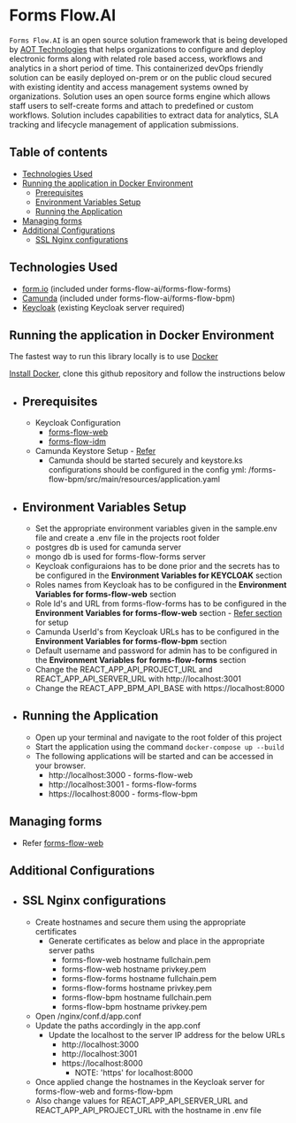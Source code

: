 # Forms Flow.AI
`Forms Flow.AI` is an open source solution framework that is being developed by [AOT Technologies](https://www.aot-technologies.com/) that helps organizations to configure and deploy electronic forms along with related role based access, workflows and analytics in a short period of time.  This containerized devOps friendly solution can be easily deployed on-prem or on the public cloud secured with existing identity and access management systems owned by organizations. Solution uses an open source forms engine which allows staff users to self-create forms and attach to predefined or custom workflows. Solution includes capabilities to extract data for analytics, SLA tracking and lifecycle management of application submissions.   

## Table of contents
* [Technologies Used](#technologies-used)
* [Running the application in Docker Environment](#running-the-application-in-docker-environment)
    * [Prerequisites](#prerequisites)
    * [Environment Variables Setup](#environment-variables-setup)
    * [Running the Application](#running-the-application)
* [Managing forms](#managing-forms)
* [Additional Configurations](#additional-configurations)
    * [SSL Nginx configurations](#ssl-nginx-configurations)

Technologies Used
------------------
- [form.io](https://www.form.io/opensource) (included under forms-flow-ai/forms-flow-forms)
- [Camunda](https://camunda.com/) (included under forms-flow-ai/forms-flow-bpm)
- [Keycloak](https://www.keycloak.org/) (existing Keycloak server required)

Running the application in Docker Environment
---------------------------------------------
The fastest way to run this library locally is to use [Docker](https://docker.com)

 [Install Docker](https://docs.docker.com/v17.12/install/), clone this github repository and follow the instructions below
 
   - Prerequisites
     -------------
      - Keycloak Configuration
         - [forms-flow-web](https://github.com/AOT-Technologies/forms-flow-ai/tree/master/forms-flow-web#keycloak-configuration)
         - [forms-flow-idm](https://github.com/AOT-Technologies/forms-flow-ai/tree/master/forms-flow-idm#keycloak-configuration)
      - Camunda Keystore Setup - [Refer](https://github.com/AOT-Technologies/forms-flow-ai/tree/master/forms-flow-bpm#http-https-setup)
         - Camunda should be started securely and keystore.ks configurations should be configured in the config yml: /forms-flow-bpm/src/main/resources/application.yaml

   - Environment Variables Setup
     ---------------------------
     - Set the appropriate environment variables given in the sample.env file and create a .env file in the projects root folder 
      - postgres db is used for camunda server
      - mongo db is used for forms-flow-forms server
      - Keycloak configuraions has to be done prior and the secrets has to be configured in the **Environment Variables for KEYCLOAK** section
      - Roles names from Keycloak has to be configured in the **Environment Variables for forms-flow-web** section
      - Role Id's and URL from forms-flow-forms has to be configured in the **Environment Variables for forms-flow-web** section - [Refer section](https://github.com/AOT-Technologies/forms-flow-ai/tree/master/forms-flow-web#environment-configuration) for setup
      - Camunda UserId's from Keycloak URLs has to be configured in the **Environment Variables for forms-flow-bpm** section
      - Default username and password for admin has to be configured in the **Environment Variables for forms-flow-forms** section
      - Change the REACT_APP_API_PROJECT_URL and REACT_APP_API_SERVER_URL with http://localhost:3001
      - Change the REACT_APP_BPM_API_BASE with https://localhost:8000

   - Running the Application
     -----------------------
      - Open up your terminal and navigate to the root folder of this project
      - Start the application using the command
            ```docker-compose up --build
            ```
       - The following applications will be started and can be accessed in your browser.
         - http://localhost:3000 - forms-flow-web
         - http://localhost:3001 - forms-flow-forms
         - https://localhost:8000 - forms-flow-bpm
    
Managing forms
--------------
- Refer [forms-flow-web](https://github.com/AOT-Technologies/forms-flow-ai/tree/master/forms-flow-web#forms-flow-web)

Additional Configurations
-------------------------
- SSL Nginx configurations
  ------------------------
   - Create hostnames and secure them using the appropriate certificates
     - Generate certificates as below and place in the appropriate server paths
         - forms-flow-web hostname fullchain.pem
         - forms-flow-web hostname privkey.pem
         - forms-flow-forms hostname fullchain.pem
         - forms-flow-forms hostname privkey.pem
         - forms-flow-bpm hostname fullchain.pem
         - forms-flow-bpm hostname privkey.pem
  - Open /nginx/conf.d/app.conf
  - Update the paths accordingly in the app.conf
     - Update the localhost to the server IP address for the below URLs
         - http://localhost:3000
         - http://localhost:3001
         - https://localhost:8000
           - NOTE: 'https' for localhost:8000
  - Once applied change the hostnames in the Keycloak server for forms-flow-web and forms-flow-bpm
  - Also change values for REACT_APP_API_SERVER_URL and REACT_APP_API_PROJECT_URL with the hostname in .env file
